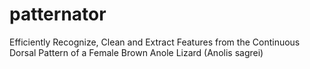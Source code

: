 # patternator
Efficiently Recognize, Clean and Extract Features from the Continuous Dorsal Pattern of a Female Brown Anole Lizard (Anolis sagrei)
